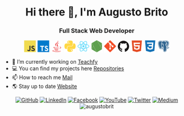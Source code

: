 

<h1 align="center">Hi there 👋, I'm Augusto Brito</h1>
<h3 align="center">Full Stack Web Developer</h3>
<p align="center">
	<img src="https://github.com/devicons/devicon/blob/master/icons/javascript/javascript-original.svg" alt="javascript" width="32" height="32"/> 
	<img src="https://github.com/devicons/devicon/blob/master/icons/typescript/typescript-plain.svg" alt="typescript" width="32" height="32"/>
	<img src="https://github.com/devicons/devicon/blob/master/icons/java/java-plain.svg" alt="java" width="32" height="32"/>
	<img src="https://github.com/devicons/devicon/blob/master/icons/python/python-plain.svg" alt="python" width="32" height="32"/>
	<img src="https://github.com/devicons/devicon/blob/master/icons/react/react-original.svg" alt="react" width="32" height="32"/> 
	<img src="https://github.com/devicons/devicon/blob/master/icons/nodejs/nodejs-plain.svg" alt="nodejs" width="32" height="32"/>
	<img src="https://github.com/devicons/devicon/blob/master/icons/git/git-plain.svg" alt="git" width="32" height="32"/>
	<img src="https://github.com/devicons/devicon/blob/master/icons/github/github-original.svg" alt="github" width="32" height="32"/>
	<img src="https://github.com/devicons/devicon/blob/master/icons/html5/html5-plain.svg" alt="html5" width="32" height="32"/> 
	<img src="https://github.com/devicons/devicon/blob/master/icons/css3/css3-plain.svg" alt="css3" width="32" height="32"/> 
	<img src="https://github.com/devicons/devicon/blob/master/icons/postgresql/postgresql-plain.svg" alt="postgresql" width="32" height="32"/> 
</p>

- 🔭 I’m currently working on [Teachfy](https://github.com/teachfy) 
- 💻 You can find my projects here [Repositories](https://github.com/augustobritome?tab=repositories)
- 📫 How to reach me [Mail](mailto:augustobrito@outlook.com)
- 🌎 Stay up to date [Website](https://augustobrito.me)

<p align="center">
	<a href="https://github.com/augustobritome"><img src="https://img.shields.io/github/followers/terrytangyuan.svg?label=GitHub&style=social" alt="GitHub"></a>
	<a href="https://www.linkedin.com/in/augustobritome"><img src="https://img.shields.io/badge/LinkedIn--_.svg?style=social&logo=linkedin" alt="LinkedIn"></a>
	<a href="https://www.facebook.com/augustobritome"><img src="https://img.shields.io/badge/Facebook--_.svg?style=social&logo=facebook" alt="Facebook"></a>
	<a href="https://www.youtube.com/c/AugustoFBrito/videos?view_as=subscriber"><img src="https://img.shields.io/badge/YouTube--_.svg?style=social&logo=youtube" alt="YouTube"></a>
	<a href="https://www.twitter.com/augustobritome"><img src="https://img.shields.io/badge/Twitter--_.svg?style=social&logo=twitter" alt="Twitter"></a>
	<a href="https://medium.com/@augustobritome"><img src="https://img.shields.io/badge/Medium--_.svg?style=social&logo=medium" alt="Medium"></a>
	<img src="https://komarev.com/ghpvc/?username=augustobritome" alt="augustobrit" />
</p>


